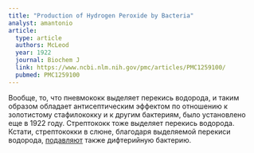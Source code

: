 ```yaml
---
title: "Production of Hydrogen Peroxide by Bacteria"
analyst: amantonio
article:
  type: article
  authors: McLeod
  year: 1922
  journal: Biochem J
  link: https://www.ncbi.nlm.nih.gov/pmc/articles/PMC1259100/
  pubmed: PMC1259100
---
```


Вообще, то, что пневмококк выделяет перекись водорода, и таким образом обладает антисептическим эффектом по отношению к золотистому стафилококку и к другим бактериям, было установлено еще в 1922 году. Стрептококк тоже выделяет перекись водорода.
Кстати, стрептококки в слюне, благодаря выделяемой перекиси водорода, [подавляют](http://www.jstor.org/stable/30089744) также дифтерийную бактерию.
